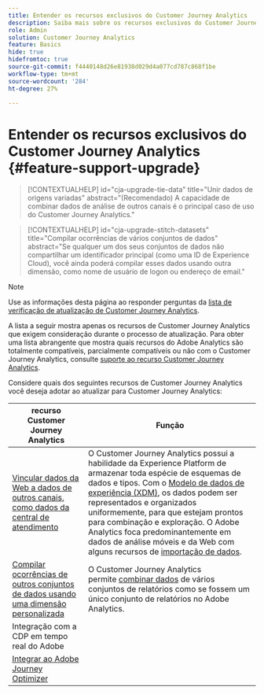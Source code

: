 ```yaml
---
title: Entender os recursos exclusivos do Customer Journey Analytics
description: Saiba mais sobre os recursos exclusivos do Customer Journey Analytics
role: Admin
solution: Customer Journey Analytics
feature: Basics
hide: true
hidefromtoc: true
source-git-commit: f4440148d26e81938d029d4a077cd787c868f1be
workflow-type: tm+mt
source-wordcount: '284'
ht-degree: 27%

---
```


# Entender os recursos exclusivos do Customer Journey Analytics {#feature-support-upgrade}

<!-- markdownlint-disable MD034 -->

>[!CONTEXTUALHELP]
>id="cja-upgrade-tie-data"
>title="Unir dados de origens variadas"
>abstract="(Recomendado) A capacidade de combinar dados de análise de outros canais é o principal caso de uso do Customer Journey Analytics."

<!-- markdownlint-enable MD034 -->

<!-- markdownlint-disable MD034 -->

>[!CONTEXTUALHELP]
>id="cja-upgrade-stitch-datasets"
>title="Compilar ocorrências de vários conjuntos de dados"
>abstract="Se qualquer um dos seus conjuntos de dados não compartilhar um identificador principal (como uma ID de Experience Cloud), você ainda poderá compilar esses dados usando outra dimensão, como nome de usuário de logon ou endereço de email."

<!-- markdownlint-enable MD034 -->

>[!NOTE]
> 
>Use as informações desta página ao responder perguntas da [lista de verificação de atualização de Customer Journey Analytics](https://gigazelle.github.io/cja-ttv/).

A lista a seguir mostra apenas os recursos de Customer Journey Analytics que exigem consideração durante o processo de atualização. Para obter uma lista abrangente que mostra quais recursos do Adobe Analytics são totalmente compatíveis, parcialmente compatíveis ou não com o Customer Journey Analytics, consulte [suporte ao recurso Customer Journey Analytics](/help/getting-started/aa-vs-cja/cja-aa.md).

Considere quais dos seguintes recursos de Customer Journey Analytics você deseja adotar ao atualizar para Customer Journey Analytics:

| recurso Customer Journey Analytics | Função |
|---------|----------|
| [Vincular dados da Web a dados de outros canais, como dados da central de atendimento](https://experienceleague.adobe.com/en/docs/analytics-platform/using/cja-usecases/cross-channel/cross-channel) | O Customer Journey Analytics possui a habilidade da Experience Platform de armazenar toda espécie de esquemas de dados e tipos. Com o [Modelo de dados de experiência (XDM)](https://experienceleague.adobe.com/docs/experience-platform/xdm/home.html?lang=pt-BR), os dados podem ser representados e organizados uniformemente, para que estejam prontos para combinação e exploração. O Adobe Analytics foca predominantemente em dados de análise móveis e da Web com alguns recursos de [importação de dados](https://experienceleague.adobe.com/docs/analytics/import/home.html?lang=pt-BR). |
| [Compilar ocorrências de outros conjuntos de dados usando uma dimensão personalizada](https://experienceleague.adobe.com/en/docs/analytics-platform/using/stitching/overview) | O Customer Journey Analytics permite [combinar dados](/help/connections/combined-dataset.md) de vários conjuntos de relatórios como se fossem um único conjunto de relatórios no Adobe Analytics. |
| Integração com a CDP em tempo real do Adobe |  |
| [Integrar ao Adobe Journey Optimizer](https://experienceleague.adobe.com/en/docs/analytics-platform/using/cja-usecases/cross-channel/cross-channel) |  |


